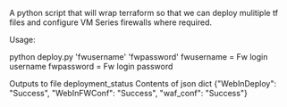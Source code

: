 
A python script that will wrap terraform so that we can deploy mulitiple tf files and configure VM Series firewalls where required.

Usage:

python deploy.py 'fwusername' 'fwpassword'
  fwusername = Fw login username
  fwpassword = Fw login password

Outputs to file deployment_status
Contents of json dict
{"WebInDeploy": "Success", "WebInFWConf": "Success", "waf_conf": "Success"}
